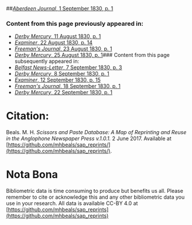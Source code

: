 ##[*Aberdeen Journal*, 1 September 1830, p. 1](https://mhbeals.github.io/sap_html/Aberdeen-Journal/Aberdeen-Journal-1-September-1830-p-1)

### Content from this page previously appeared in:
+ [*Derby Mercury*, 11 August 1830, p. 1](https://mhbeals.github.io/sap_html/Derby-Mercury/Derby-Mercury-11-August-1830-p-1)
+ [*Examiner*, 22 August 1830, p. 14](https://mhbeals.github.io/sap_html/Examiner/Examiner-22-August-1830-p-14)
+ [*Freeman's Journal*, 23 August 1830, p. 1](https://mhbeals.github.io/sap_html/Freeman's-Journal/Freeman's-Journal-23-August-1830-p-1)
+ [*Derby Mercury*, 25 August 1830, p. 1](https://mhbeals.github.io/sap_html/Derby-Mercury/Derby-Mercury-25-August-1830-p-1)### Content from this page subsequently appeared in:
+ [*Belfast News-Letter*, 7 September 1830, p. 3](https://mhbeals.github.io/sap_html/Belfast-News-Letter/Belfast-News-Letter-7-September-1830-p-3)
+ [*Derby Mercury*, 8 September 1830, p. 1](https://mhbeals.github.io/sap_html/Derby-Mercury/Derby-Mercury-8-September-1830-p-1)
+ [*Examiner*, 12 September 1830, p. 15](https://mhbeals.github.io/sap_html/Examiner/Examiner-12-September-1830-p-15)
+ [*Freeman's Journal*, 18 September 1830, p. 1](https://mhbeals.github.io/sap_html/Freeman's-Journal/Freeman's-Journal-18-September-1830-p-1)
+ [*Derby Mercury*, 22 September 1830, p. 1](https://mhbeals.github.io/sap_html/Derby-Mercury/Derby-Mercury-22-September-1830-p-1)
                    
# Citation: 

Beals. M. H. *Scissors and Paste Database: A Map of Reprinting and Reuse in the Anglophone Newspaper Press v.1.0.1.* 2 June 2017. Available at [https://github.com/mhbeals/sap_reprints/](https://github.com/mhbeals/sap_reprints/). 
                    
# Nota Bona

Bibliometric data is time consuming to produce but benefits us all. Please remember to cite or acknowledge this and any other bibliometric data you use in your research. All data is available CC-BY 4.0 at [https://github.com/mhbeals/sap_reprints](https://github.com/mhbeals/sap_reprints)